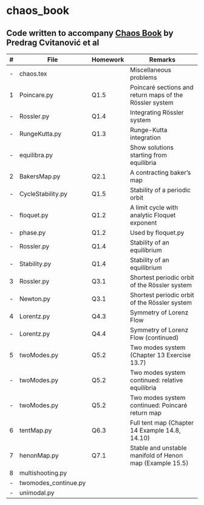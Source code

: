 # chaos_book

## Code written to accompany  [Chaos Book](http://chaosbook.org/) by Predrag Cvitanović et al

#| File | Homework |Remarks
--|-------------------|--------|---------------------------------------------------------------------------------------------------
-|chaos.tex||Miscellaneous problems
1|Poincare.py|Q1.5| Poincaré sections and return maps of the Rössler system
-|Rossler.py|Q1.4| Integrating Rössler system
-|RungeKutta.py|Q1.3| Runge-Kutta integration
-|equilibra.py||Show solutions starting from equilibria
2|BakersMap.py|Q2.1| A contracting baker’s map
-|CycleStability.py|Q1.5| Stability of a periodic orbit
-|floquet.py|Q1.2| A limit cycle with analytic Floquet exponent
-|phase.py|Q1.2|Used by floquet.py
-|Rossler.py|Q1.4| Stability of an equilibrium
-|Stability.py|Q1.4| Stability of an equilibrium
3|Rossler.py|Q3.1| Shortest periodic orbit of the Rössler system
-|Newton.py|Q3.1| Shortest periodic orbit of the Rössler system
4|Lorentz.py|Q4.3| Symmetry of Lorenz Flow
-|Lorentz.py|Q4.4| Symmetry of Lorenz Flow (continued)
5|twoModes.py|Q5.2|Two modes system (Chapter 13 Exercise 13.7)
-|twoModes.py|Q5.2|Two modes system continued: relative equilibria
-|twoModes.py|Q5.2|Two modes system continued: Poincaré return map
6|tentMap.py|Q6.3|Full tent map (Chapter 14 Example 14.8, 14.10) 
7|henonMap.py|Q7.1|Stable and unstable manifold of Henon map (Example 15.5) 
8|multishooting.py||
-|twomodes_continue.py||
-|unimodal.py||